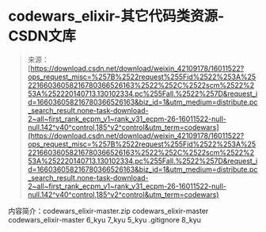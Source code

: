 <!--yml
category: codewars
date: 2022-08-13 11:34:18
-->

# codewars_elixir-其它代码类资源-CSDN文库

> 来源：[https://download.csdn.net/download/weixin_42109178/16011522?ops_request_misc=%257B%2522request%255Fid%2522%253A%2522166036058216780366526163%2522%252C%2522scm%2522%253A%252220140713.130102334.pc%255Fall.%2522%257D&request_id=166036058216780366526163&biz_id=1&utm_medium=distribute.pc_search_result.none-task-download-2~all~first_rank_ecpm_v1~rank_v31_ecpm-26-16011522-null-null.142^v40^control,185^v2^control&utm_term=codewars](https://download.csdn.net/download/weixin_42109178/16011522?ops_request_misc=%257B%2522request%255Fid%2522%253A%2522166036058216780366526163%2522%252C%2522scm%2522%253A%252220140713.130102334.pc%255Fall.%2522%257D&request_id=166036058216780366526163&biz_id=1&utm_medium=distribute.pc_search_result.none-task-download-2~all~first_rank_ecpm_v1~rank_v31_ecpm-26-16011522-null-null.142^v40^control,185^v2^control&utm_term=codewars)

内容简介：codewars_elixir-master.zip codewars_elixir-master codewars_elixir-master 6_kyu 7_kyu 5_kyu .gitignore 8_kyu